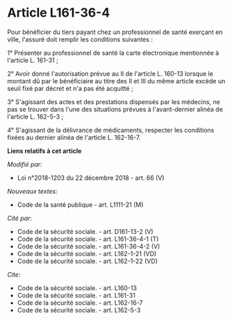 # Article L161-36-4

Pour bénéficier du tiers payant chez un professionnel de santé exerçant en ville, l'assuré doit remplir les conditions
suivantes :

1° Présenter au professionnel de santé la carte électronique mentionnée à l'article L. 161-31 ;

2° Avoir donné l'autorisation prévue au II de l'article L. 160-13 lorsque le montant dû par le bénéficiaire au titre des II
et III du même article excède un seuil fixé par décret et n'a pas été acquitté ;

3° S'agissant des actes et des prestations dispensés par les médecins, ne pas se trouver dans l'une des situations prévues à
l'avant-dernier alinéa de l'article L. 162-5-3 ;

4° S'agissant de la délivrance de médicaments, respecter les conditions fixées au dernier alinéa de l'article L. 162-16-7.

**Liens relatifs à cet article**

_Modifié par_:

  - Loi n°2018-1203 du 22 décembre 2018 - art. 66 (V)

_Nouveaux textes_:

  - Code de la santé publique - art. L1111-21 (M)

_Cité par_:

  - Code de la sécurité sociale. - art. D161-13-2 (V)
  - Code de la sécurité sociale. - art. L161-36-4-1 (T)
  - Code de la sécurité sociale. - art. L161-36-4-2 (V)
  - Code de la sécurité sociale. - art. L162-1-21 (VD)
  - Code de la sécurité sociale. - art. L162-1-22 (VD)

_Cite_:

  - Code de la sécurité sociale. - art. L160-13
  - Code de la sécurité sociale. - art. L161-31
  - Code de la sécurité sociale. - art. L162-16-7
  - Code de la sécurité sociale. - art. L162-5-3
